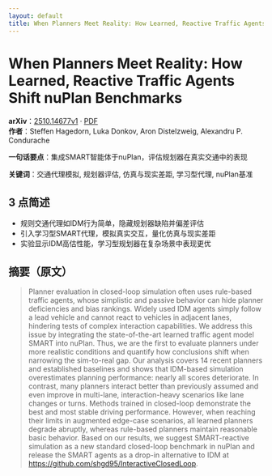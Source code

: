 ```yaml
---
layout: default
title: When Planners Meet Reality: How Learned, Reactive Traffic Agents Shift nuPlan Benchmarks
---
```


# When Planners Meet Reality: How Learned, Reactive Traffic Agents Shift nuPlan Benchmarks
**arXiv**：[2510.14677v1](https://arxiv.org/abs/2510.14677) · [PDF](https://arxiv.org/pdf/2510.14677.pdf)  
**作者**：Steffen Hagedorn, Luka Donkov, Aron Distelzweig, Alexandru P. Condurache  

**一句话要点**：集成SMART智能体于nuPlan，评估规划器在真实交通中的表现

**关键词**：交通代理模拟, 规划器评估, 仿真与现实差距, 学习型代理, nuPlan基准

## 3 点简述
- 规则交通代理如IDM行为简单，隐藏规划器缺陷并偏差评估
- 引入学习型SMART代理，模拟真实交互，量化仿真与现实差距
- 实验显示IDM高估性能，学习型规划器在复杂场景中表现更优

## 摘要（原文）

> Planner evaluation in closed-loop simulation often uses rule-based traffic
> agents, whose simplistic and passive behavior can hide planner deficiencies and
> bias rankings. Widely used IDM agents simply follow a lead vehicle and cannot
> react to vehicles in adjacent lanes, hindering tests of complex interaction
> capabilities. We address this issue by integrating the state-of-the-art learned
> traffic agent model SMART into nuPlan. Thus, we are the first to evaluate
> planners under more realistic conditions and quantify how conclusions shift
> when narrowing the sim-to-real gap. Our analysis covers 14 recent planners and
> established baselines and shows that IDM-based simulation overestimates
> planning performance: nearly all scores deteriorate. In contrast, many planners
> interact better than previously assumed and even improve in multi-lane,
> interaction-heavy scenarios like lane changes or turns. Methods trained in
> closed-loop demonstrate the best and most stable driving performance. However,
> when reaching their limits in augmented edge-case scenarios, all learned
> planners degrade abruptly, whereas rule-based planners maintain reasonable
> basic behavior. Based on our results, we suggest SMART-reactive simulation as a
> new standard closed-loop benchmark in nuPlan and release the SMART agents as a
> drop-in alternative to IDM at https://github.com/shgd95/InteractiveClosedLoop.

